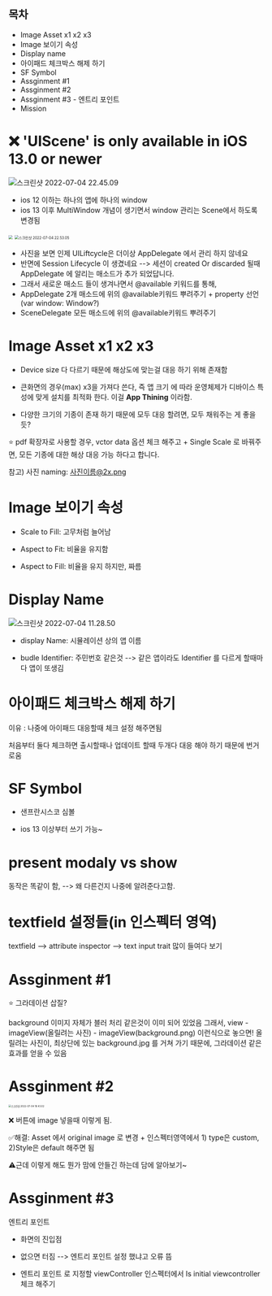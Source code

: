 

## 목차

* Image Asset x1 x2 x3
* Image 보이기 속성
* Display name
* 아이패드 체크박스 해제 하기 
* SF Symbol
* Assginment #1
* Assginment #2
* Assginment #3 - 엔트리 포인트 
* Mission

# ❌ 'UIScene' is only available in iOS 13.0 or newer

![스크린샷 2022-07-04 22.45.09](https://user-images.githubusercontent.com/106936018/177170893-68bb8250-247c-4f17-9622-07bc2e41f18c.png)

* ios 12 이하는 하나의 앱에 하나의 window
* ios 13 이후 MultiWindow 개념이 생기면서 window 관리는 Scene에서 하도록 변경됨

<img src="https://user-images.githubusercontent.com/106936018/177171046-2a6cf88f-b2a4-47e4-970f-a4f5655fd057.png" style="zoom:50%;" />



<img src="https://user-images.githubusercontent.com/106936018/177171113-153b10c0-fa13-429f-89f3-3e1a34908746.png" alt="스크린샷 2022-07-04 22.53.05" style="zoom:50%;" />

* 사진을 보면 인제 UILiftcycle은 더이상 AppDelegate 에서 관리 하지 않네요
* 반면에 Session Lifecycle 이 생겼네요 --> 세션이 created Or discarded 될때 AppDelegate 에 알리는 매소드가 추가 되었답니다.
* 그래서 새로운 매소드 들이 생겨나면서 @available 키워드를 통해,
* AppDelegate 2개 매소드에 위의 @available키워드 뿌려주기 + property 선언 (var window: Window?)
* SceneDelegate 모든 매소드에  위의 @available키워드 뿌려주기

# Image Asset x1 x2 x3

* Device size 다 다르기 때문에 해상도에 맞는걸 대응 하기 위해 존재함

* 큰화면의 경우(max) x3을 가져다 쓴다, 즉 앱 크기 에 따라 운영체제가 디바이스 특성에 맞게 설치를 최적화 한다.
  이걸  **App Thining** 이라함.

* 다양한 크기의 기종이 존재 하기 때문에 모두 대응 할려면, 모두 채워주는 게 좋을듯?

⭐️ pdf 확장자로 사용할 경우, vctor data 옵션 체크 해주고 + Single Scale 로 바꿔주면, 모든 기종에 대한 해상 대응 가능 하다고 합니다. 

참고) 사진 naming: 사진이름@2x.png

# Image 보이기 속성



* Scale to Fill: 고무처럼 늘어남

* Aspect to Fit: 비율을 유지함

* Aspect to Fill: 비율을 유지 하지만, 짜름



# Display Name

![스크린샷 2022-07-04 11.28.50](https://user-images.githubusercontent.com/106936018/177162690-7cf0bffd-a336-4624-a903-2c349f1d2958.png)

* display Name: 시뮬레이션 상의 앱 이름

* budle Identifier: 주민번호 같은것 --> 같은 앱이라도 Identifier 를 다르게 할때마다 앱이 또생김

# 아이패드 체크박스 해제 하기 



이유 : 나중에 아이패드 대응할때 체크 설정 해주면됨

처음부터 둘다 체크하면 출시할때나 업데이트 할때 두개다 대응 해야 하기 때문에 번거로움



# SF Symbol



* 샌프란시스코 심볼

* ios 13 이상부터 쓰기 가능~



# present modaly vs show



동작은 똑같이 함, --> 왜 다른건지 나중에 알려준다고함.

# textfield 설정들(in 인스펙터 영역)



textfield --> attribute inspector --> text input trait 많이 들여다 보기 

# Assginment #1



⭐️ 그라데이션 삽질?

background 이미지 자체가 블러 처리 같은것이 이미 되어 있었음
그래서, view - imageView(올릴려는 사진) - imageView(background.png)
이런식으로 놓으면! 올릴려는 사진이, 최상단에 있는 background.jpg 를 거쳐 가기 때문에, 
그라데이션 같은 효과를 얻을 수 있음



# Assginment #2





<img src="https://user-images.githubusercontent.com/106936018/177162870-d3668a06-9723-4567-a72b-61b42a538039.png" alt="스크린샷 2022-07-04 18.43.02" style="zoom:33%;" />

❌ 버튼에 image 넣을때 이렇게 됨. 

✅해결: Asset 에서 original image 로 변경 + 인스펙터영역에서 1) type은 custom, 2)Style은 default 해주면 됨

⚠️근데 이렇게 해도 뭔가 맘에 안들긴 하는데 담에 알아보기~

# Assginment #3

엔트리 포인트

* 화면의 진입점

* 없으면 터짐 -->  엔트리 포인트 설정 했냐고 오류 뜸

* 엔트리 포인트 로 지정할 viewController 인스펙터에서 Is initial viewcontroller 체크 해주기

  





